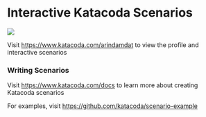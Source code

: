 # Interactive Katacoda Scenarios

[![](http://shields.katacoda.com/katacoda/arindamdat/count.svg)](https://www.katacoda.com/arindamdat "Get your profile on Katacoda.com")

Visit https://www.katacoda.com/arindamdat to view the profile and interactive scenarios

### Writing Scenarios
Visit https://www.katacoda.com/docs to learn more about creating Katacoda scenarios

For examples, visit https://github.com/katacoda/scenario-example
